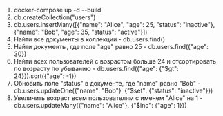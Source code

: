 1. docker-compose up -d --build
2. db.createCollection("users")
3. db.users.insertMany([{"name": "Alice", "age": 25, "status": "inactive"}, {"name": "Bob", "age": 35, "status": "active"}])
4. Найти все документы в коллекции - db.users.find()
5. Найти документы, где поле "age" равно 25 - db.users.find({"age": 30})
6. Найти всех пользователей с возрастом больше 24 и отсортировать по возрасту по убыванию - db.users.find({"age": {"$gt": 24}}).sort({"age": -1})
7. Обновить поле "status" в документе, где "name" равно "Bob" - db.users.updateOne({"name": "Bob"}, {"$set": {"status": "inactive"}})
8. Увеличить возраст всем пользователям с именем "Alice" на 1 - db.users.updateMany({"name": "Alice"}, {"$inc": {"age": 1}})
